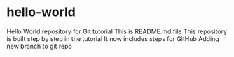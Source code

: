 # hello-world
Hello World repository for Git tutorial
This is README.md file
This repository is built step by step in the tutorial
It now includes steps for GitHub
Adding new branch to git repo
